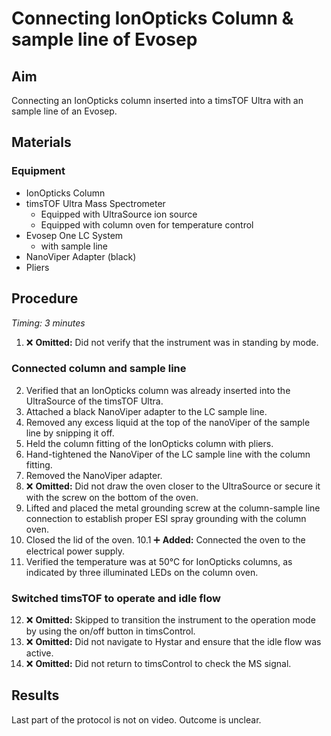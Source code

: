 # Connecting IonOpticks Column & sample line of Evosep

## Aim
Connecting an IonOpticks column inserted into a timsTOF Ultra with an sample line of an Evosep.


## Materials

### Equipment
- IonOpticks Column
- timsTOF Ultra Mass Spectrometer
  - Equipped with UltraSource ion source
  - Equipped with column oven for temperature control
- Evosep One LC System
  - with sample line
- NanoViper Adapter (black)
- Pliers


## Procedure
*Timing: 3 minutes*

1. ❌ **Omitted:** Did not verify that the instrument was in standing by mode.

### Connected column and sample line
2. Verified that an IonOpticks column was already inserted into the UltraSource of the timsTOF Ultra.
3. Attached a black NanoViper adapter to the LC sample line.
4. Removed any excess liquid at the top of the nanoViper of the sample line by snipping it off.
5. Held the column fitting of the IonOpticks column with pliers.
6. Hand-tightened the NanoViper of the LC sample line with the column fitting.
7. Removed the NanoViper adapter.
8. ❌ **Omitted:** Did not draw the oven closer to the UltraSource or secure it with the screw on the bottom of the oven.
9. Lifted and placed the metal grounding screw at the column-sample line connection to establish proper ESI spray grounding with the column oven.
10. Closed the lid of the oven.
10.1 ➕ **Added:** Connected the oven to the electrical power supply.
11. Verified the temperature was at 50°C for IonOpticks columns, as indicated by three illuminated LEDs on the column oven.

### Switched timsTOF to operate and idle flow
12. ❌ **Omitted:** Skipped to transition the instrument to the operation mode by using the on/off button in timsControl.
13. ❌ **Omitted:** Did not navigate to Hystar and ensure that the idle flow was active.
14. ❌ **Omitted:** Did not return to timsControl to check the MS signal.


## Results
Last part of the protocol is not on video. Outcome is unclear.
